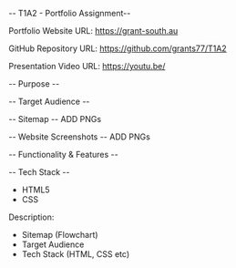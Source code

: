 -- T1A2 - Portfolio Assignment--

Portfolio Website URL:
https://grant-south.au

GitHub Repository URL:
https://github.com/grants77/T1A2

Presentation Video URL:
https://youtu.be/

-- Purpose --

-- Target Audience --

-- Sitemap --
ADD PNGs

-- Website Screenshots --
ADD PNGs

-- Functionality & Features --


-- Tech Stack --
- HTML5
- CSS




<!-- README Document Requirements -->

Description:



- Sitemap (Flowchart)
- Target Audience
- Tech Stack (HTML, CSS etc)

